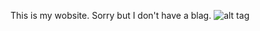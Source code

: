 This is my wobsite. Sorry but I don't have a blag.
![alt tag](https://imgs.xkcd.com/comics/interblag.png)